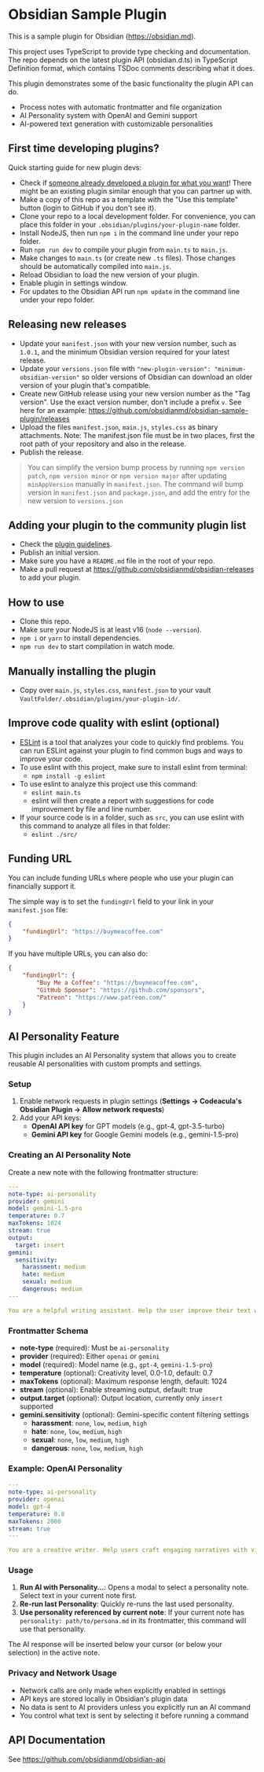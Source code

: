 # Obsidian Sample Plugin

This is a sample plugin for Obsidian (https://obsidian.md).

This project uses TypeScript to provide type checking and documentation.
The repo depends on the latest plugin API (obsidian.d.ts) in TypeScript Definition format, which contains TSDoc comments describing what it does.

This plugin demonstrates some of the basic functionality the plugin API can do.
- Process notes with automatic frontmatter and file organization
- AI Personality system with OpenAI and Gemini support
- AI-powered text generation with customizable personalities

## First time developing plugins?

Quick starting guide for new plugin devs:

- Check if [someone already developed a plugin for what you want](https://obsidian.md/plugins)! There might be an existing plugin similar enough that you can partner up with.
- Make a copy of this repo as a template with the "Use this template" button (login to GitHub if you don't see it).
- Clone your repo to a local development folder. For convenience, you can place this folder in your `.obsidian/plugins/your-plugin-name` folder.
- Install NodeJS, then run `npm i` in the command line under your repo folder.
- Run `npm run dev` to compile your plugin from `main.ts` to `main.js`.
- Make changes to `main.ts` (or create new `.ts` files). Those changes should be automatically compiled into `main.js`.
- Reload Obsidian to load the new version of your plugin.
- Enable plugin in settings window.
- For updates to the Obsidian API run `npm update` in the command line under your repo folder.

## Releasing new releases

- Update your `manifest.json` with your new version number, such as `1.0.1`, and the minimum Obsidian version required for your latest release.
- Update your `versions.json` file with `"new-plugin-version": "minimum-obsidian-version"` so older versions of Obsidian can download an older version of your plugin that's compatible.
- Create new GitHub release using your new version number as the "Tag version". Use the exact version number, don't include a prefix `v`. See here for an example: https://github.com/obsidianmd/obsidian-sample-plugin/releases
- Upload the files `manifest.json`, `main.js`, `styles.css` as binary attachments. Note: The manifest.json file must be in two places, first the root path of your repository and also in the release.
- Publish the release.

> You can simplify the version bump process by running `npm version patch`, `npm version minor` or `npm version major` after updating `minAppVersion` manually in `manifest.json`.
> The command will bump version in `manifest.json` and `package.json`, and add the entry for the new version to `versions.json`

## Adding your plugin to the community plugin list

- Check the [plugin guidelines](https://docs.obsidian.md/Plugins/Releasing/Plugin+guidelines).
- Publish an initial version.
- Make sure you have a `README.md` file in the root of your repo.
- Make a pull request at https://github.com/obsidianmd/obsidian-releases to add your plugin.

## How to use

- Clone this repo.
- Make sure your NodeJS is at least v16 (`node --version`).
- `npm i` or `yarn` to install dependencies.
- `npm run dev` to start compilation in watch mode.

## Manually installing the plugin

- Copy over `main.js`, `styles.css`, `manifest.json` to your vault `VaultFolder/.obsidian/plugins/your-plugin-id/`.

## Improve code quality with eslint (optional)
- [ESLint](https://eslint.org/) is a tool that analyzes your code to quickly find problems. You can run ESLint against your plugin to find common bugs and ways to improve your code. 
- To use eslint with this project, make sure to install eslint from terminal:
  - `npm install -g eslint`
- To use eslint to analyze this project use this command:
  - `eslint main.ts`
  - eslint will then create a report with suggestions for code improvement by file and line number.
- If your source code is in a folder, such as `src`, you can use eslint with this command to analyze all files in that folder:
  - `eslint ./src/`

## Funding URL

You can include funding URLs where people who use your plugin can financially support it.

The simple way is to set the `fundingUrl` field to your link in your `manifest.json` file:

```json
{
    "fundingUrl": "https://buymeacoffee.com"
}
```

If you have multiple URLs, you can also do:

```json
{
    "fundingUrl": {
        "Buy Me a Coffee": "https://buymeacoffee.com",
        "GitHub Sponsor": "https://github.com/sponsors",
        "Patreon": "https://www.patreon.com/"
    }
}
```

## AI Personality Feature

This plugin includes an AI Personality system that allows you to create reusable AI personalities with custom prompts and settings.

### Setup

1. Enable network requests in plugin settings (**Settings → Codeacula's Obsidian Plugin → Allow network requests**)
2. Add your API keys:
   - **OpenAI API key** for GPT models (e.g., gpt-4, gpt-3.5-turbo)
   - **Gemini API key** for Google Gemini models (e.g., gemini-1.5-pro)

### Creating an AI Personality Note

Create a new note with the following frontmatter structure:

```yaml
---
note-type: ai-personality
provider: gemini
model: gemini-1.5-pro
temperature: 0.7
maxTokens: 1024
stream: true
output:
  target: insert
gemini:
  sensitivity:
    harassment: medium
    hate: medium
    sexual: medium
    dangerous: medium
---

You are a helpful writing assistant. Help the user improve their text while maintaining their original voice and intent.
```

### Frontmatter Schema

- **note-type** (required): Must be `ai-personality`
- **provider** (required): Either `openai` or `gemini`
- **model** (required): Model name (e.g., `gpt-4`, `gemini-1.5-pro`)
- **temperature** (optional): Creativity level, 0.0-1.0, default: 0.7
- **maxTokens** (optional): Maximum response length, default: 1024
- **stream** (optional): Enable streaming output, default: true
- **output.target** (optional): Output location, currently only `insert` supported
- **gemini.sensitivity** (optional): Gemini-specific content filtering settings
  - **harassment**: `none`, `low`, `medium`, `high`
  - **hate**: `none`, `low`, `medium`, `high`
  - **sexual**: `none`, `low`, `medium`, `high`
  - **dangerous**: `none`, `low`, `medium`, `high`

### Example: OpenAI Personality

```yaml
---
note-type: ai-personality
provider: openai
model: gpt-4
temperature: 0.8
maxTokens: 2000
stream: true
---

You are a creative writer. Help users craft engaging narratives with vivid descriptions and compelling characters.
```

### Usage

1. **Run AI with Personality…**: Opens a modal to select a personality note. Select text in your current note first.
2. **Re-run last Personality**: Quickly re-runs the last used personality.
3. **Use personality referenced by current note**: If your current note has `personality: path/to/persona.md` in its frontmatter, this command will use that personality.

The AI response will be inserted below your cursor (or below your selection) in the active note.

### Privacy and Network Usage

- Network calls are only made when explicitly enabled in settings
- API keys are stored locally in Obsidian's plugin data
- No data is sent to AI providers unless you explicitly run an AI command
- You control what text is sent by selecting it before running a command

## API Documentation

See https://github.com/obsidianmd/obsidian-api
